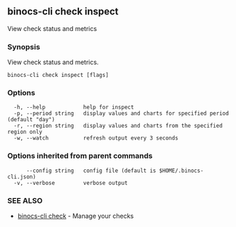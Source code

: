## binocs-cli check inspect

View check status and metrics

### Synopsis


View check status and metrics.


```
binocs-cli check inspect [flags]
```

### Options

```
  -h, --help            help for inspect
  -p, --period string   display values and charts for specified period (default "day")
  -r, --region string   display values and charts from the specified region only
  -w, --watch           refresh output every 3 seconds
```

### Options inherited from parent commands

```
      --config string   config file (default is $HOME/.binocs-cli.json)
  -v, --verbose         verbose output
```

### SEE ALSO

* [binocs-cli check](binocs-cli_check.md)	 - Manage your checks

